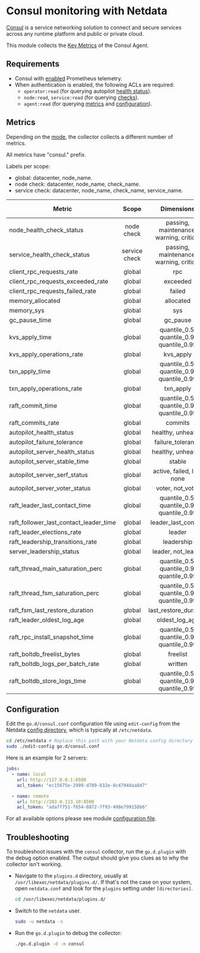 <!--
title: "Consul monitoring with Netdata"
description: "Monitor the health and performance of Consul service meshes with zero configuration, per-second metric granularity, and interactive visualizations."
custom_edit_url: "https://github.com/netdata/go.d.plugin/edit/master/modules/consul/README.md"
sidebar_label: "Consul"
learn_status: "Published"
learn_topic_type: "References"
learn_rel_path: "References/Collectors references/Webapps"
-->

# Consul monitoring with Netdata

[Consul](https://www.consul.io/) is a service networking solution to connect and secure services across any runtime
platform and public or private cloud.

This module collects the [Key Metrics](https://developer.hashicorp.com/consul/docs/agent/telemetry#key-metrics) of the
Consul Agent.

## Requirements

- Consul
  with [enabled](https://developer.hashicorp.com/consul/docs/agent/config/config-files#telemetry-prometheus_retention_time)
  Prometheus telemetry.
- When authentication is enabled, the following ACLs are required:
    - `operator:read` (for querying
      autopilot [health status](https://developer.hashicorp.com/consul/api-docs/operator/autopilot#read-health)).
    - `node:read`, `service:read` (for
      querying [checks](https://developer.hashicorp.com/consul/api-docs/agent/check#list-checks)).
    - `agent:read` (for querying [metrics](https://developer.hashicorp.com/consul/api-docs/agent#view-metrics)
      and [configuration](https://developer.hashicorp.com/consul/api-docs/agent#read-configuration)).

## Metrics

Depending on
the [mode](https://developer.hashicorp.com/consul/docs/install/glossary#agent), the collector collects a different
number of metrics.

All metrics have "consul." prefix.

Labels per scope:

- global: datacenter, node_name.
- node check: datacenter, node_name, check_name.
- service check: datacenter, node_name, check_name, service_name.

| Metric                                 |     Scope     |                Dimensions                 |     Units     | Server Leader | Server Follower | Client |
|----------------------------------------|:-------------:|:-----------------------------------------:|:-------------:|:-------------:|:---------------:|:------:|
| node_health_check_status               |  node check   |  passing, maintenance, warning, critical  |    status     |      yes      |       yes       |  yes   |
| service_health_check_status            | service check |  passing, maintenance, warning, critical  |    status     |      yes      |       yes       |  yes   |
| client_rpc_requests_rate               |    global     |                    rpc                    |  requests/s   |      yes      |       yes       |  yes   |
| client_rpc_requests_exceeded_rate      |    global     |                 exceeded                  |  requests/s   |      yes      |       yes       |  yes   |
| client_rpc_requests_failed_rate        |    global     |                  failed                   |  requests/s   |      yes      |       yes       |  yes   |
| memory_allocated                       |    global     |                 allocated                 |     bytes     |      yes      |       yes       |  yes   |
| memory_sys                             |    global     |                    sys                    |     bytes     |      yes      |       yes       |  yes   |
| gc_pause_time                          |    global     |                 gc_pause                  |    seconds    |      yes      |       yes       |  yes   |
| kvs_apply_time                         |    global     | quantile_0.5, quantile_0.9, quantile_0.99 |      ms       |      yes      |       yes       |   no   |
| kvs_apply_operations_rate              |    global     |                 kvs_apply                 |     ops/s     |      yes      |       yes       |   no   |
| txn_apply_time                         |    global     | quantile_0.5, quantile_0.9, quantile_0.99 |      ms       |      yes      |       yes       |   no   |
| txn_apply_operations_rate              |    global     |                 txn_apply                 |     ops/s     |      yes      |       yes       |   no   |
| raft_commit_time                       |    global     | quantile_0.5, quantile_0.9, quantile_0.99 |      ms       |      yes      |       no        |   no   |
| raft_commits_rate                      |    global     |                  commits                  |   commits/s   |      yes      |       no        |   no   |
| autopilot_health_status                |    global     |            healthy, unhealthy             |    status     |      yes      |       yes       |   no   |
| autopilot_failure_tolerance            |    global     |             failure_tolerance             |    servers    |      yes      |       yes       |   no   |
| autopilot_server_health_status         |    global     |            healthy, unhealthy             |    status     |      yes      |       yes       |   no   |
| autopilot_server_stable_time           |    global     |                  stable                   |    seconds    |      yes      |       yes       |   no   |
| autopilot_server_serf_status           |    global     |        active, failed, left, none         |    status     |      yes      |       yes       |   no   |
| autopilot_server_voter_status          |    global     |             voter, not_voter              |    status     |      yes      |       yes       |   no   |
| raft_leader_last_contact_time          |    global     | quantile_0.5, quantile_0.9, quantile_0.99 |      ms       |      yes      |       no        |   no   |
| raft_follower_last_contact_leader_time |    global     |            leader_last_contact            |      ms       |      no       |       yes       |   no   |
| raft_leader_elections_rate             |    global     |                  leader                   |  elections/s  |      yes      |       yes       |   no   |
| raft_leadership_transitions_rate       |    global     |                leadership                 | transitions/s |      yes      |       yes       |   no   |
| server_leadership_status               |    global     |            leader, not_leader             |    status     |      yes      |       yes       |   no   |
| raft_thread_main_saturation_perc       |    global     | quantile_0.5, quantile_0.9, quantile_0.99 |  percentage   |      yes      |       yes       |   no   |
| raft_thread_fsm_saturation_perc        |    global     | quantile_0.5, quantile_0.9, quantile_0.99 |  percentage   |      yes      |       yes       |   no   |
| raft_fsm_last_restore_duration         |    global     |           last_restore_duration           |      ms       |      yes      |       yes       |   no   |
| raft_leader_oldest_log_age             |    global     |              oldest_log_age               |    seconds    |      yes      |       no        |   no   |
| raft_rpc_install_snapshot_time         |    global     | quantile_0.5, quantile_0.9, quantile_0.99 |      ms       |      no       |       yes       |   no   |
| raft_boltdb_freelist_bytes             |    global     |                 freelist                  |     bytes     |      yes      |       yes       |   no   |
| raft_boltdb_logs_per_batch_rate        |    global     |                  written                  |    logs/s     |      yes      |       yes       |   no   |
| raft_boltdb_store_logs_time            |    global     | quantile_0.5, quantile_0.9, quantile_0.99 |      ms       |      yes      |       yes       |   no   |

## Configuration

Edit the `go.d/consul.conf` configuration file using `edit-config` from the
Netdata [config directory](https://learn.netdata.cloud/docs/configure/nodes), which is typically at `/etc/netdata`.

```bash
cd /etc/netdata # Replace this path with your Netdata config directory
sudo ./edit-config go.d/consul.conf
```

Here is an example for 2 servers:

```yaml
jobs:
  - name: local
    url: http://127.0.0.1:8500
    acl_token: "ec15675e-2999-d789-832e-8c4794daa8d7"

  - name: remote
    url: http://203.0.113.10:8500
    acl_token: "ada7f751-f654-8872-7f93-498e799158b6"
```

For all available options please see
module [configuration file](https://github.com/netdata/go.d.plugin/blob/master/config/go.d/consul.conf).

## Troubleshooting

To troubleshoot issues with the `consul` collector, run the `go.d.plugin` with the debug option enabled. The output
should give you clues as to why the collector isn't working.

- Navigate to the `plugins.d` directory, usually at `/usr/libexec/netdata/plugins.d/`. If that's not the case on
  your system, open `netdata.conf` and look for the `plugins` setting under `[directories]`.

  ```bash
  cd /usr/libexec/netdata/plugins.d/
  ```

- Switch to the `netdata` user.

  ```bash
  sudo -u netdata -s
  ```

- Run the `go.d.plugin` to debug the collector:

  ```bash
  ./go.d.plugin -d -m consul
  ```
